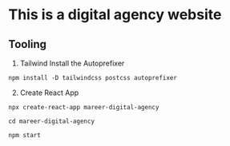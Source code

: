 # This is a digital agency website  



## Tooling 
 1. Tailwind 
 Install the Autoprefixer 
 
 `npm install -D tailwindcss postcss autoprefixer `
 
 2. Create React App 

 `npx create-react-app mareer-digital-agency `
 
 `cd mareer-digital-agency`
 
 `npm start`
